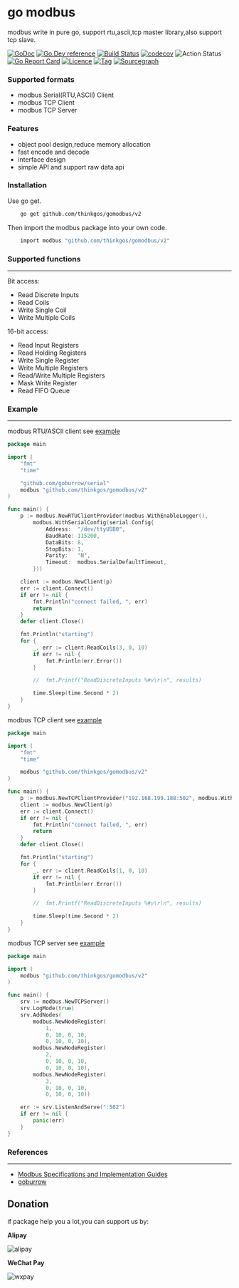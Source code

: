 # go modbus

modbus write in pure go, support rtu,ascii,tcp master library,also support tcp slave.

[![GoDoc](https://godoc.org/github.com/thinkgos/gomodbus?status.svg)](https://godoc.org/github.com/thinkgos/gomodbus)
[![Go.Dev reference](https://img.shields.io/badge/go.dev-reference-blue?logo=go&logoColor=white)](https://pkg.go.dev/github.com/thinkgos/gomodbus/v2?tab=doc)
[![Build Status](https://www.travis-ci.org/thinkgos/gomodbus.svg?branch=master)](https://www.travis-ci.org/thinkgos/gomodbus)
[![codecov](https://codecov.io/gh/thinkgos/gomodbus/branch/master/graph/badge.svg)](https://codecov.io/gh/thinkgos/gomodbus)
![Action Status](https://github.com/thinkgos/gomodbus/workflows/Go/badge.svg)
[![Go Report Card](https://goreportcard.com/badge/github.com/thinkgos/gomodbus)](https://goreportcard.com/report/github.com/thinkgos/gomodbus)
[![Licence](https://img.shields.io/github/license/thinkgos/gomodbus)](https://raw.githubusercontent.com/thinkgos/gomodbus/master/LICENSE)
[![Tag](https://img.shields.io/github/v/tag/thinkgos/gomodbus)](https://github.com/thinkgos/gomodbus/tags)
[![Sourcegraph](https://sourcegraph.com/github.com/thinkgos/gomodbus/-/badge.svg)](https://sourcegraph.com/github.com/thinkgos/gomodbus?badge)


### Supported formats

- modbus Serial(RTU,ASCII) Client
- modbus TCP Client
- modbus TCP Server

### Features

- object pool design,reduce memory allocation
- fast encode and decode
- interface design
- simple API and support raw data api

### Installation

Use go get.
```bash
    go get github.com/thinkgos/gomodbus/v2
```

Then import the modbus package into your own code.
```bash
    import modbus "github.com/thinkgos/gomodbus/v2"
```

### Supported functions

---

Bit access:
*   Read Discrete Inputs
*   Read Coils
*   Write Single Coil
*   Write Multiple Coils

16-bit access:
*   Read Input Registers
*   Read Holding Registers
*   Write Single Register
*   Write Multiple Registers
*   Read/Write Multiple Registers
*   Mask Write Register
*   Read FIFO Queue

### Example

---


modbus RTU/ASCII client see [example](_examples/client_rtu_ascii)

[embedmd]:# (_examples/client_rtu_ascii/main.go go)
```go
package main

import (
	"fmt"
	"time"

	"github.com/goburrow/serial"
	modbus "github.com/thinkgos/gomodbus/v2"
)

func main() {
	p := modbus.NewRTUClientProvider(modbus.WithEnableLogger(),
		modbus.WithSerialConfig(serial.Config{
			Address:  "/dev/ttyUSB0",
			BaudRate: 115200,
			DataBits: 8,
			StopBits: 1,
			Parity:   "N",
			Timeout:  modbus.SerialDefaultTimeout,
		}))

	client := modbus.NewClient(p)
	err := client.Connect()
	if err != nil {
		fmt.Println("connect failed, ", err)
		return
	}
	defer client.Close()

	fmt.Println("starting")
	for {
		_, err := client.ReadCoils(3, 0, 10)
		if err != nil {
			fmt.Println(err.Error())
		}

		//	fmt.Printf("ReadDiscreteInputs %#v\r\n", results)

		time.Sleep(time.Second * 2)
	}
}
```


modbus TCP client see [example](_examples/client_tcp)

[embedmd]:# (_examples/client_tcp/main.go go)
```go
package main

import (
	"fmt"
	"time"

	modbus "github.com/thinkgos/gomodbus/v2"
)

func main() {
	p := modbus.NewTCPClientProvider("192.168.199.188:502", modbus.WithEnableLogger())
	client := modbus.NewClient(p)
	err := client.Connect()
	if err != nil {
		fmt.Println("connect failed, ", err)
		return
	}
	defer client.Close()

	fmt.Println("starting")
	for {
		_, err := client.ReadCoils(1, 0, 10)
		if err != nil {
			fmt.Println(err.Error())
		}

		//	fmt.Printf("ReadDiscreteInputs %#v\r\n", results)

		time.Sleep(time.Second * 2)
	}
}
```

modbus TCP server see [example](_examples/server_tcp)

[embedmd]:# (_examples/server_tcp/main.go go)
```go
package main

import (
	modbus "github.com/thinkgos/gomodbus/v2"
)

func main() {
	srv := modbus.NewTCPServer()
	srv.LogMode(true)
	srv.AddNodes(
		modbus.NewNodeRegister(
			1,
			0, 10, 0, 10,
			0, 10, 0, 10),
		modbus.NewNodeRegister(
			2,
			0, 10, 0, 10,
			0, 10, 0, 10),
		modbus.NewNodeRegister(
			3,
			0, 10, 0, 10,
			0, 10, 0, 10))

	err := srv.ListenAndServe(":502")
	if err != nil {
		panic(err)
	}
}
```

### References

---

- [Modbus Specifications and Implementation Guides](http://www.modbus.org/specs.php)
- [goburrow](https://github.com/goburrow/modbus)

## Donation

if package help you a lot,you can support us by:

**Alipay**

![alipay](https://github.com/thinkgos/thinkgos/blob/master/asserts/alipay.jpg)

**WeChat Pay**

![wxpay](https://github.com/thinkgos/thinkgos/blob/master/asserts/wxpay.jpg)
